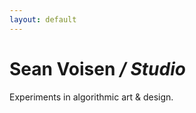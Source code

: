 ```yaml
---
layout: default
---
```


<div class="placeholder">
    <h1>Sean Voisen <em>/ Studio</em></h1>
    <p>Experiments in algorithmic art &amp; design.</p>
</div>